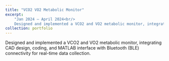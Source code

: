 ```yaml
---
title: "VCO2 VO2 Metabolic Monitor"
excerpt: 
    "Jan 2024 – April 2024<br/>
    Designed and implemented a VCO2 and VO2 metabolic monitor, integrating CAD design, coding, and MATLAB interface with Bluetooth (BLE) connectivity for real-time data collection."
collection: portfolio
---
```


Designed and implemented a VCO2 and VO2 metabolic monitor, integrating CAD design, coding, and MATLAB interface with Bluetooth (BLE) connectivity for real-time data collection.
